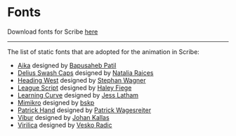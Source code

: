# Fonts

Download fonts for Scribe [here](https://scribe-fonts-dist.netlify.app/fonts.zip ":ignore")

---

The list of static fonts that are adopted for the animation in Scribe:

- [Aika](https://fontesk.com/aika-typeface/) designed by [Bapusaheb Patil](https://www.bapspatil.com/)
- [Delius Swash Caps](https://fonts.google.com/specimen/Delius+Swash+Caps) designed by [Natalia Raices](https://www.facebook.com/natalia.raices)
- [Heading West](https://fontesk.com/heading-west-font/) designed by [Stephan Wagner](https://stephanwagner.me/)
- [League Script](https://fonts.google.com/specimen/League+Script) designed by [Haley Fiege](https://www.haleyfiege.fun/)
- [Learning Curve](https://www.bvfonts.com/fonts/details.php?id=76) designed by [Jess Latham](https://www.bvfonts.com/)
- [Mimikro](https://github.com/bskp/mimikro) designed by [bskp](https://github.com/bskp)
- [Patrick Hand](https://fonts.google.com/specimen/Patrick+Hand) designed by [Patrick Wagesreiter](http://www.patrickwagesreiter.at)
- [Vibur](https://fonts.google.com/specimen/Vibur) designed by [Johan Kallas](https://www.johankallas.com/)
- [Virilica](https://fontesk.com/virilica-font/) designed by [Vesko Radic](https://github.com/VeskoRadic)
